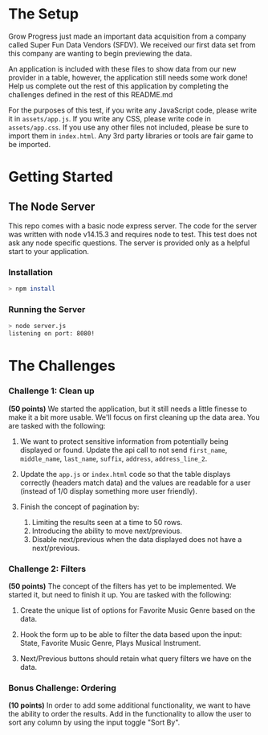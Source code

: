 # The Setup

Grow Progress just made an important data acquisition from a company called
Super Fun Data Vendors (SFDV). We received our first data set from this company
are wanting to begin previewing the data.

An application is included with these files to show data from
our new provider in a table, however, the application still needs some work
done! Help us complete out the rest of this application by completing the
challenges defined in the rest of this README.md

For the purposes of this test, if you write any JavaScript code, please write it
in `assets/app.js`. If you write any CSS, please write code in
`assets/app.css`. If you use any other files not included, please be sure
to import them in `index.html`. Any 3rd party libraries or tools are fair game
to be imported.

# Getting Started

## The Node Server

This repo comes with a basic node express server. The code for the server was
written with node v14.15.3 and requires node to test. This test does not ask any
node specific questions. The server is provided only as a helpful start to your
application.

### Installation

```bash
> npm install
```

### Running the Server

```bash
> node server.js
listening on port: 8080!
```

# The Challenges

### Challenge 1: Clean up

**(50 points)** We started the application, but it still needs a little finesse
to make it a bit more usable. We'll focus on first cleaning up the data area.
You are tasked with the following:

1. We want to protect sensitive information from potentially being displayed or
   found. Update the api call to not send `first_name`, `middle_name`, `last_name`,
   `suffix`, `address`, `address_line_2`.

2. Update the `app.js` or `index.html` code so that the table displays correctly
   (headers match data) and the values are readable for a user (instead of 1/0
   display something more user friendly).

3. Finish the concept of pagination by:
    1. Limiting the results seen at a time to 50 rows.
    2. Introducing the ability to move next/previous.
    3. Disable next/previous when the data displayed does not have a
       next/previous.

### Challenge 2: Filters

**(50 points)** The concept of the filters has yet to be implemented. We started
it, but need to finish it up. You are tasked with the following:

1. Create the unique list of options for Favorite Music Genre based on the data.

2. Hook the form up to be able to filter the data based upon the input: State,
   Favorite Music Genre, Plays Musical Instrument.

3. Next/Previous buttons should retain what query filters we have on the data.

### Bonus Challenge: Ordering

**(10 points)** In order to add some additional functionality, we want to have the ability to
order the results. Add in the functionality to allow the user to sort any column
by using the input toggle "Sort By".
